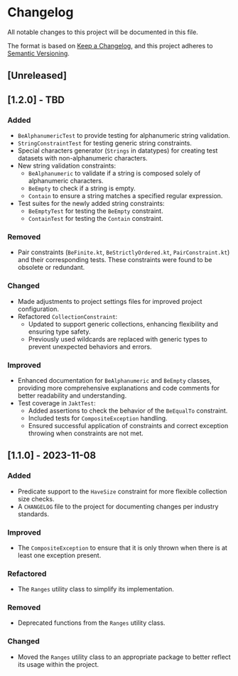 # Changelog

All notable changes to this project will be documented in this file.

The format is based on [Keep a Changelog](https://keepachangelog.com/en/1.0.0/),
and this project adheres to [Semantic Versioning](https://semver.org/spec/v2.0.0.html).

## [Unreleased]

## [1.2.0] - TBD

### Added
- `BeAlphanumericTest` to provide testing for alphanumeric string validation.
- `StringConstraintTest` for testing generic string constraints.
- Special characters generator (`Strings` in datatypes) for creating test datasets with non-alphanumeric characters.
- New string validation constraints:
    - `BeAlphanumeric` to validate if a string is composed solely of alphanumeric characters.
    - `BeEmpty` to check if a string is empty.
    - `Contain` to ensure a string matches a specified regular expression.
- Test suites for the newly added string constraints:
    - `BeEmptyTest` for testing the `BeEmpty` constraint.
    - `ContainTest` for testing the `Contain` constraint.


### Removed
- Pair constraints (`BeFinite.kt`, `BeStrictlyOrdered.kt`, `PairConstraint.kt`) and their corresponding tests. These constraints were found to be obsolete or redundant.

### Changed
- Made adjustments to project settings files for improved project configuration.
- Refactored `CollectionConstraint`:
  - Updated to support generic collections, enhancing flexibility and ensuring type safety.
  - Previously used wildcards are replaced with generic types to prevent unexpected behaviors and errors.

### Improved
- Enhanced documentation for `BeAlphanumeric` and `BeEmpty` classes, providing more comprehensive explanations and code comments for better readability and understanding.
- Test coverage in `JaktTest`:
  - Added assertions to check the behavior of the `BeEqualTo` constraint.
  - Included tests for `CompositeException` handling.
  - Ensured successful application of constraints and correct exception throwing when constraints are not met.


## [1.1.0] - 2023-11-08

### Added
- Predicate support to the `HaveSize` constraint for more flexible collection size checks.
- A `CHANGELOG` file to the project for documenting changes per industry standards.

### Improved
- The `CompositeException` to ensure that it is only thrown when there is at least one exception present.

### Refactored
- The `Ranges` utility class to simplify its implementation.

### Removed
- Deprecated functions from the `Ranges` utility class.

### Changed
- Moved the `Ranges` utility class to an appropriate package to better reflect its usage within the project.
